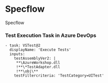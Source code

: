 # Specflow
Specflow

### Test Execution Task in Azure DevOps

```steps:
- task: VSTest@2
  displayName: 'Execute Tests'
  inputs:
    testAssemblyVer2: |
     **\AzureWorkshop.dll
     !**\*TestAdapter.dll
     !**\obj\**
    testFiltercriteria: 'TestCategory=UITest'
